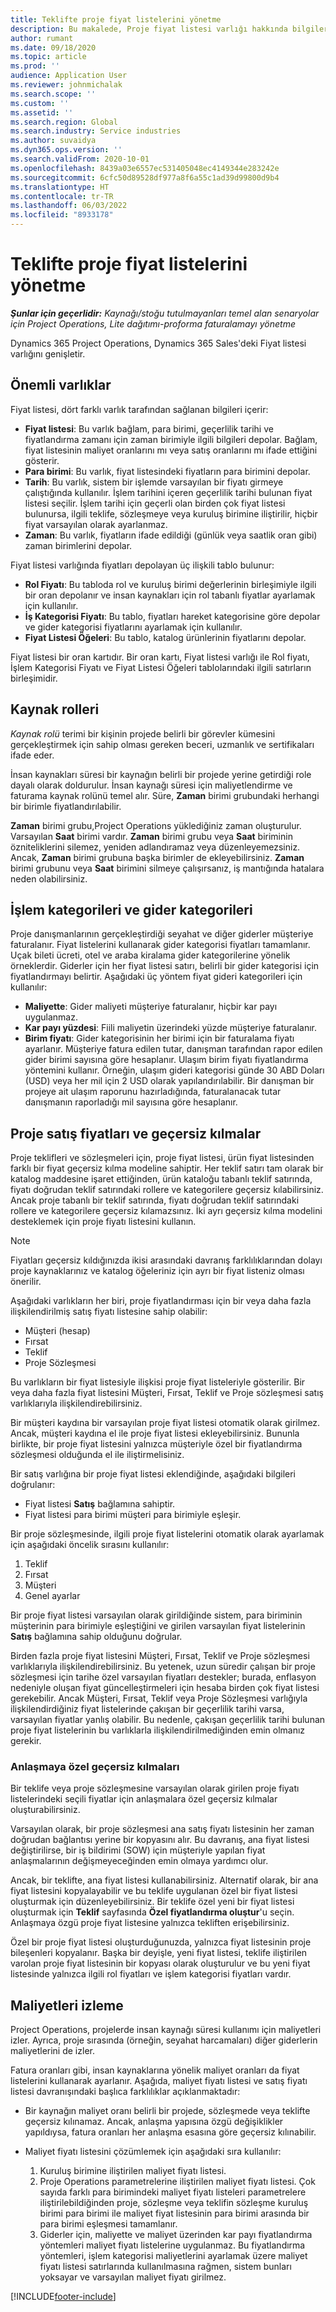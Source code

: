```yaml
---
title: Teklifte proje fiyat listelerini yönetme
description: Bu makalede, Proje fiyat listesi varlığı hakkında bilgiler yer alır.
author: rumant
ms.date: 09/18/2020
ms.topic: article
ms.prod: ''
audience: Application User
ms.reviewer: johnmichalak
ms.search.scope: ''
ms.custom: ''
ms.assetid: ''
ms.search.region: Global
ms.search.industry: Service industries
ms.author: suvaidya
ms.dyn365.ops.version: ''
ms.search.validFrom: 2020-10-01
ms.openlocfilehash: 8439a03e6557ec531405048ec4149344e283242e
ms.sourcegitcommit: 6cfc50d89528df977a8f6a55c1ad39d99800d9b4
ms.translationtype: HT
ms.contentlocale: tr-TR
ms.lasthandoff: 06/03/2022
ms.locfileid: "8933178"
---
```

# <a name="manage-project-price-lists-on-a-quote"></a>Teklifte proje fiyat listelerini yönetme

_**Şunlar için geçerlidir:** Kaynağı/stoğu tutulmayanları temel alan senaryolar için Project Operations, Lite dağıtımı-proforma faturalamayı yönetme_

Dynamics 365 Project Operations, Dynamics 365 Sales'deki Fiyat listesi varlığını genişletir. 

## <a name="key-entities"></a>Önemli varlıklar

Fiyat listesi, dört farklı varlık tarafından sağlanan bilgileri içerir:

- **Fiyat listesi**: Bu varlık bağlam, para birimi, geçerlilik tarihi ve fiyatlandırma zamanı için zaman birimiyle ilgili bilgileri depolar. Bağlam, fiyat listesinin maliyet oranlarını mı veya satış oranlarını mı ifade ettiğini gösterir. 
- **Para birimi**: Bu varlık, fiyat listesindeki fiyatların para birimini depolar. 
- **Tarih**: Bu varlık, sistem bir işlemde varsayılan bir fiyatı girmeye çalıştığında kullanılır. İşlem tarihini içeren geçerlilik tarihi bulunan fiyat listesi seçilir. İşlem tarihi için geçerli olan birden çok fiyat listesi bulunursa, ilgili teklife, sözleşmeye veya kuruluş birimine iliştirilir, hiçbir fiyat varsayılan olarak ayarlanmaz. 
- **Zaman**: Bu varlık, fiyatların ifade edildiği (günlük veya saatlik oran gibi) zaman birimlerini depolar. 

Fiyat listesi varlığında fiyatları depolayan üç ilişkili tablo bulunur:

  - **Rol Fiyatı**: Bu tabloda rol ve kuruluş birimi değerlerinin birleşimiyle ilgili bir oran depolanır ve insan kaynakları için rol tabanlı fiyatlar ayarlamak için kullanılır.
  - **İş Kategorisi Fiyatı**: Bu tablo, fiyatları hareket kategorisine göre depolar ve gider kategorisi fiyatlarını ayarlamak için kullanılır.
  - **Fiyat Listesi Öğeleri**: Bu tablo, katalog ürünlerinin fiyatlarını depolar.
 
Fiyat listesi bir oran kartıdır. Bir oran kartı, Fiyat listesi varlığı ile Rol fiyatı, İşlem Kategorisi Fiyatı ve Fiyat Listesi Öğeleri tablolarındaki ilgili satırların birleşimidir.

## <a name="resource-roles"></a>Kaynak rolleri

*Kaynak rolü* terimi bir kişinin projede belirli bir görevler kümesini gerçekleştirmek için sahip olması gereken beceri, uzmanlık ve sertifikaları ifade eder.

İnsan kaynakları süresi bir kaynağın belirli bir projede yerine getirdiği role dayalı olarak doldurulur. İnsan kaynağı süresi için maliyetlendirme ve faturama kaynak rolünü temel alır. Süre, **Zaman** birimi grubundaki herhangi bir birimle fiyatlandırılabilir.

**Zaman** birimi grubu,Project Operations yüklediğiniz zaman oluşturulur. Varsayılan **Saat** birimi vardır. **Zaman** birimi grubu veya **Saat** biriminin özniteliklerini silemez, yeniden adlandıramaz veya düzenleyemezsiniz. Ancak, **Zaman** birimi grubuna başka birimler de ekleyebilirsiniz. **Zaman** birimi grubunu veya **Saat** birimini silmeye çalışırsanız, iş mantığında hatalara neden olabilirsiniz.
 
## <a name="transaction-categories-and-expense-categories"></a>İşlem kategorileri ve gider kategorileri

Proje danışmanlarının gerçekleştirdiği seyahat ve diğer giderler müşteriye faturalanır. Fiyat listelerini kullanarak gider kategorisi fiyatları tamamlanır. Uçak bileti ücreti, otel ve araba kiralama gider kategorilerine yönelik örneklerdir. Giderler için her fiyat listesi satırı, belirli bir gider kategorisi için fiyatlandırmayı belirtir. Aşağıdaki üç yöntem fiyat gideri kategorileri için kullanılır:

- **Maliyette**: Gider maliyeti müşteriye faturalanır, hiçbir kar payı uygulanmaz.
- **Kar payı yüzdesi**: Fiili maliyetin üzerindeki yüzde müşteriye faturalanır. 
- **Birim fiyatı**: Gider kategorisinin her birimi için bir faturalama fiyatı ayarlanır. Müşteriye fatura edilen tutar, danışman tarafından rapor edilen gider birimi sayısına göre hesaplanır. Ulaşım birim fiyatı fiyatlandırma yöntemini kullanır. Örneğin, ulaşım gideri kategorisi günde 30 ABD Doları (USD) veya her mil için 2 USD olarak yapılandırılabilir. Bir danışman bir projeye ait ulaşım raporunu hazırladığında, faturalanacak tutar danışmanın raporladığı mil sayısına göre hesaplanır.
 
## <a name="project-sales-pricing-and-overrides"></a>Proje satış fiyatları ve geçersiz kılmalar

Proje teklifleri ve sözleşmeleri için, proje fiyat listesi, ürün fiyat listesinden farklı bir fiyat geçersiz kılma modeline sahiptir. Her teklif satırı tam olarak bir katalog maddesine işaret ettiğinden, ürün kataloğu tabanlı teklif satırında, fiyatı doğrudan teklif satırındaki rollere ve kategorilere geçersiz kılabilirsiniz. Ancak proje tabanlı bir teklif satırında, fiyatı doğrudan teklif satırındaki rollere ve kategorilere geçersiz kılamazsınız. İki ayrı geçersiz kılma modelini desteklemek için proje fiyatı listesini kullanın.

> [!NOTE]
> Fiyatları geçersiz kıldığınızda ikisi arasındaki davranış farklılıklarından dolayı proje kaynaklarınız ve katalog öğeleriniz için ayrı bir fiyat listeniz olması önerilir.

Aşağıdaki varlıkların her biri, proje fiyatlandırması için bir veya daha fazla ilişkilendirilmiş satış fiyatı listesine sahip olabilir:

- Müşteri (hesap) 
- Fırsat 
- Teklif 
- Proje Sözleşmesi

Bu varlıkların bir fiyat listesiyle ilişkisi proje fiyat listeleriyle gösterilir. Bir veya daha fazla fiyat listesini Müşteri, Fırsat, Teklif ve Proje sözleşmesi satış varlıklarıyla ilişkilendirebilirsiniz.

Bir müşteri kaydına bir varsayılan proje fiyat listesi otomatik olarak girilmez. Ancak, müşteri kaydına el ile proje fiyat listesi ekleyebilirsiniz. Bununla birlikte, bir proje fiyat listesini yalnızca müşteriyle özel bir fiyatlandırma sözleşmesi olduğunda el ile iliştirmelisiniz. 

Bir satış varlığına bir proje fiyat listesi eklendiğinde, aşağıdaki bilgileri doğrulanır:

- Fiyat listesi **Satış** bağlamına sahiptir. 
- Fiyat listesi para birimi müşteri para birimiyle eşleşir. 

Bir proje sözleşmesinde, ilgili proje fiyat listelerini otomatik olarak ayarlamak için aşağıdaki öncelik sırasını kullanılır:

1. Teklif
2. Fırsat
3. Müşteri 
4. Genel ayarlar 

Bir proje fiyat listesi varsayılan olarak girildiğinde sistem, para biriminin müşterinin para birimiyle eşleştiğini ve girilen varsayılan fiyat listelerinin **Satış** bağlamına sahip olduğunu doğrular.

Birden fazla proje fiyat listesini Müşteri, Fırsat, Teklif ve Proje sözleşmesi varlıklarıyla ilişkilendirebilirsiniz. Bu yetenek, uzun süredir çalışan bir proje sözleşmesi için tarihe özel varsayılan fiyatları destekler; burada, enflasyon nedeniyle oluşan fiyat güncelleştirmeleri için hesaba birden çok fiyat listesi gerekebilir. Ancak Müşteri, Fırsat, Teklif veya Proje Sözleşmesi varlığıyla ilişkilendirdiğiniz fiyat listelerinde çakışan bir geçerlilik tarihi varsa, varsayılan fiyatlar yanlış olabilir. Bu nedenle, çakışan geçerlilik tarihi bulunan proje fiyat listelerinin bu varlıklarla ilişkilendirilmediğinden emin olmanız gerekir.

### <a name="deal-specific-price-overrides"></a>Anlaşmaya özel geçersiz kılmaları

Bir teklife veya proje sözleşmesine varsayılan olarak girilen proje fiyatı listelerindeki seçili fiyatlar için anlaşmalara özel geçersiz kılmalar oluşturabilirsiniz.

Varsayılan olarak, bir proje sözleşmesi ana satış fiyatı listesinin her zaman doğrudan bağlantısı yerine bir kopyasını alır. Bu davranış, ana fiyat listesi değiştirilirse, bir iş bildirimi (SOW) için müşteriyle yapılan fiyat anlaşmalarının değişmeyeceğinden emin olmaya yardımcı olur.

Ancak, bir teklifte, ana fiyat listesi kullanabilirsiniz. Alternatif olarak, bir ana fiyat listesini kopyalayabilir ve bu teklife uygulanan özel bir fiyat listesi oluşturmak için düzenleyebilirsiniz. Bir teklife özel yeni bir fiyat listesi oluşturmak için **Teklif** sayfasında **Özel fiyatlandırma oluştur**'u seçin. Anlaşmaya özgü proje fiyat listesine yalnızca tekliften erişebilirsiniz. 

Özel bir proje fiyat listesi oluşturduğunuzda, yalnızca fiyat listesinin proje bileşenleri kopyalanır. Başka bir deyişle, yeni fiyat listesi, teklife iliştirilen varolan proje fiyat listesinin bir kopyası olarak oluşturulur ve bu yeni fiyat listesinde yalnızca ilgili rol fiyatları ve işlem kategorisi fiyatları vardır.
  
## <a name="tracking-costs"></a>Maliyetleri izleme

Project Operations, projelerde insan kaynağı süresi kullanımı için maliyetleri izler. Ayrıca, proje sırasında (örneğin, seyahat harcamaları) diğer giderlerin maliyetlerini de izler.

Fatura oranları gibi, insan kaynaklarına yönelik maliyet oranları da fiyat listelerini kullanarak ayarlanır. Aşağıda, maliyet fiyatı listesi ve satış fiyatı listesi davranışındaki başlıca farklılıklar açıklanmaktadır:

- Bir kaynağın maliyet oranı belirli bir projede, sözleşmede veya teklifte geçersiz kılınamaz. Ancak, anlaşma yapısına özgü değişiklikler yapıldıysa, fatura oranları her anlaşma esasına göre geçersiz kılınabilir. 

- Maliyet fiyatı listesini çözümlemek için aşağıdaki sıra kullanılır:

    1. Kuruluş birimine iliştirilen maliyet fiyatı listesi.
    2. Proje Operations parametrelerine iliştirilen maliyet fiyatı listesi. Çok sayıda farklı para birimindeki maliyet fiyatı listeleri parametrelere iliştirilebildiğinden proje, sözleşme veya teklifin sözleşme kuruluş birimi para birimi ile maliyet fiyat listesinin para birimi arasında bir para birimi eşleşmesi tamamlanır.
    3. Giderler için, maliyette ve maliyet üzerinden kar payı fiyatlandırma yöntemleri maliyet fiyatı listelerine uygulanmaz. Bu fiyatlandırma yöntemleri, işlem kategorisi maliyetlerini ayarlamak üzere maliyet fiyatı listesi satırlarında kullanılmasına rağmen, sistem bunları yoksayar ve varsayılan maliyet fiyatı girilmez.


[!INCLUDE[footer-include](../includes/footer-banner.md)]